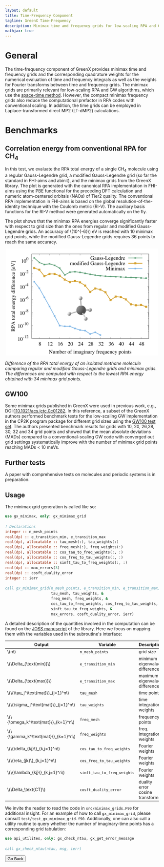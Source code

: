 ```yaml
---
layout: default
title: Time-Frequency Component
tagline: GreenX Time-Frequency
description: Minimax time and frequency grids for low-scaling RPA and GW
mathjax: true
---
```

# General

The time-frequency component of GreenX provides minimax time and frequency grids and the corresponding quadrature weights for the numerical evaluation of time and frequency integrals as well as the weights for Fourier transforms between time and frequency grids. The minimax grids are primarily relevant for low-scaling RPA and GW algorithms, which use the [space-time method](https://journals.aps.org/prl/abstract/10.1103/PhysRevLett.74.1827). However, the compact minimax frequency grids also reduce the computational prefactor in RPA codes with conventional scaling. In addition, the time grids can be employed in Laplace-transformed direct MP2 (LT-dMP2) calculations.

# Benchmarks

## Correlation energy from conventional RPA for CH<sub>4</sub>

In this test, we evaluate the RPA total energy of a single CH<sub>4</sub> molecule using a regular Gauss-Legendre grid, a modified Gauss-Legendre grid (so far the standard in FHI-aims and abinit), and the minimax grids from the GreenX library. The plot is generated with the canonical RPA implementation in FHI-aims using the PBE functional for the preceding DFT calculation and numeric atom-centered orbitals (NAOs) of Tier2 quality. The conventional RPA implementation in FHI-aims is based on the global resolution-of-the-identity technique with the Coulomb metric (RI-V). The auxiliary basis functions for the RI-V method were generated automatically on the fly.

The plot shows that the minimax RPA energies converge significantly faster with respect to grid size than the ones from regular and modified Gauss-Legendre grids. An accuracy of \\(10^{-6}\\) eV is reached with 10 minimax grid points, while the modified Gauss-Legendre grids requires 36 points to reach the same accuracy.

<p align="center">
  <img src="./img/ch4_bench.png" alt="CH4 benchmark" width="500"/>
</p>

<em>
Difference of the RPA total energy of an isolated methane molecule comparing regular and modified Gauss-Legendre grids and minimax grids. The differences are computed with respect to the lowest RPA energy obtained with 34 minimax grid points.</em>

## GW100

Some minimax grids published in GreenX were used in previous work, e.g., DOI:[110.1021/acs.jctc.0c01282](https://pubs.acs.org/doi/10.1021/acs.jctc.0c01282). In this reference, a subset of the GreenX authors performed benchmark tests for the low-scaling GW implementation in the CP2K program package for different grid sizes using the [GW100 test set](https://pubs.acs.org/doi/10.1021/acs.jctc.5b00453). The authors presented benchmark results for grids with 10, 20, 26,28, 30, 32 and 34 grid points and showed that the mean absolute deviations (MADs) compared to a conventional-scaling GW code with converged out grid settings systematically improve with the number of minimax grid points reaching MADs < 10 meVs.

## Further tests

A paper with comprehensive tests on molecules and periodic systems is in preparation. 

## Usage

The minimax grid generation is called like so:

```fortran
use gx_minimax, only: gx_minimax_grid

! Declarations
integer :: n_mesh_points
real(dp) :: e_transition_min, e_transition_max
real(dp), allocatable :: tau_mesh(:), tau_weights(:)
real(dp), allocatable :: freq_mesh(:), freq_weights(:)
real(dp), allocatable :: cos_tau_to_freq_weights(:, :)
real(dp), allocatable :: cos_freq_to_tau_weights(:, :)
real(dp), allocatable :: sinft_tau_to_freq_weights(:, :)
real(dp) :: max_errors(3)
real(dp) :: cosft_duality_error
integer :: ierr

call gx_minimax_grid(n_mesh_points, e_transition_min, e_transition_max, &
                     tau_mesh, tau_weights, &
                     freq_mesh, freq_weights, &
                     cos_tau_to_freq_weights, cos_freq_to_tau_weights, &
                     sinft_tau_to_freq_weights, &
                     max_errors, cosft_duality_error, ierr)
```

A detailed description of the quantities involved in the computation can be found on the [JOSS manuscript](https://raw.githubusercontent.com/openjournals/joss-papers/joss.05570/joss.05570/10.21105.joss.05570.pdf) of the library. Here we focus on mapping them with the variables used in the subroutine's interface:

| Output                                  |Variable  |Description                     |
|-----------------------------------------|-----------------------------|--------------------------------|
| \\(n\\)                                 | `n_mesh_points`             |grid size                       |
| \\(\\Delta_{\\text{min}}\\)             | `e_transition_min`          |minimum eigenvalue difference   |
| \\(\\Delta_{\\text{max}}\\)             | `e_transition_max`          |maximum eigenvalue difference   |
| \\(\\{\tau_j^\text{mat}\\}_{j=1}^n\\)   | `tau_mesh`                  |time points                     |
| \\(\\{\sigma_j^\text{mat}\\}_{j=1}^n\\) | `tau_weights`               |time integration weights        |
| \\(\\{\omega_k^\text{mat}\\}_{k=1}^n\\) | `freq_mesh`                 |frequency points                |
| \\(\\{\gamma_k^\text{mat}\\}_{k=1}^n\\) | `freq_weights`              |freq. integration weights       |
| \\(\\{\delta_{kj}\\}_{k,j=1}^n\\)       | `cos_tau_to_freq_weights`   |Fourier weights                 |
| \\(\\{\eta_{jk}\\}_{k,j=1}^n\\)         | `cos_freq_to_tau_weights`   |Fourier weights                 |
| \\(\\{\lambda_{kj}\\}_{k,j=1}^n\\)      | `sinft_tau_to_freq_weights` |Fourier weights                 |
| \\(\Delta_\text{CT}\\)                  | `cosft_duality_error`       |duality error cosine transforms |

We invite the reader to read the code in `src/minimax_grids.F90` for additional insight. For an example of how to call `gx_minimax_grid`, please consult `test/test_gx_minimax_grid.f90`. Additionally, one can also call a utility routine to query whether the number of imaginary-time points has a corresponding grid tabulation:

```fortran
use api_utilites, only: gx_check_ntau, gx_get_error_message

call gx_check_ntau(ntau, msg, ierr)
```

<button onclick="goBack()">Go Back</button>

<script>
function goBack() {
  window.history.back();
}
</script>
